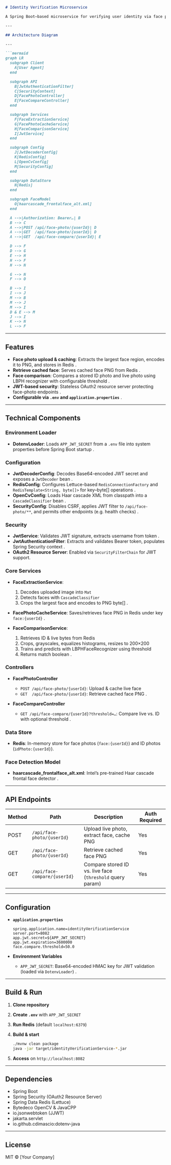 ````markdown
# Identity Verification Microservice

A Spring Boot–based microservice for verifying user identity via face photo comparison. It provides endpoints to upload/cache a live face photo, retrieve cached photos, and compare a live photo against a stored ID photo using OpenCV’s LBPH algorithm and Redis for caching.

---

## Architecture Diagram

---

```mermaid
graph LR
  subgraph Client
    A[User Agent]
  end

  subgraph API
    B[JwtAuthenticationFilter]
    C[SecurityContext]
    D[FacePhotoController]
    E[FaceCompareController]
  end

  subgraph Services
    F[FaceExtractionService]
    G[FacePhotoCacheService]
    H[FaceComparisonService]
    I[JwtService]
  end

  subgraph Config
    J[JwtDecoderConfig]
    K[RedisConfig]
    L[OpenCvConfig]
    M[SecurityConfig]
  end

  subgraph DataStore
    N[Redis]
  end

  subgraph FaceModel
    O[haarcascade_frontalface_alt.xml]
  end

  A -->|Authorization: Bearer…| B
  B --> C
  A -->|POST /api/face-photo/{userId}| D
  A -->|GET  /api/face-photo/{userId}| D
  A -->|GET  /api/face-compare/{userId}| E

  D --> F
  D --> G
  E --> H
  H --> F
  H --> N

  G --> N
  F --> O

  B --> I
  I --> J
  M --> B
  M --> J
  M --> I
  D & E --> M
  J --> I
  K --> N
  L --> F
````
---

## Features

* **Face photo upload & caching**: Extracts the largest face region, encodes it to PNG, and stores in Redis .
* **Retrieve cached face**: Serves cached face PNG from Redis .
* **Face comparison**: Compares a stored ID photo and live photo using LBPH recognizer with configurable threshold .
* **JWT-based security**: Stateless OAuth2 resource server protecting face-photo endpoints .
* **Configurable via `.env` and `application.properties`** .

---

## Technical Components

### Environment Loader

* **DotenvLoader**: Loads `APP_JWT_SECRET` from a `.env` file into system properties before Spring Boot startup .

### Configuration

* **JwtDecoderConfig**: Decodes Base64-encoded JWT secret and exposes a `JwtDecoder` bean .
* **RedisConfig**: Configures Lettuce-based `RedisConnectionFactory` and `RedisTemplate<String, byte[]>` for key–byte\[] operations .
* **OpenCvConfig**: Loads Haar cascade XML from classpath into a `CascadeClassifier` bean .
* **SecurityConfig**: Disables CSRF, applies JWT filter to `/api/face-photo/**`, and permits other endpoints (e.g. health checks) .

### Security

* **JwtService**: Validates JWT signature, extracts username from token .
* **JwtAuthenticationFilter**: Extracts and validates Bearer token, populates Spring Security context .
* **OAuth2 Resource Server**: Enabled via `SecurityFilterChain` for JWT support.

### Core Services

* **FaceExtractionService**:

    1. Decodes uploaded image into `Mat`
    2. Detects faces with `CascadeClassifier`
    3. Crops the largest face and encodes to PNG byte\[] .
* **FacePhotoCacheService**: Saves/retrieves face PNG in Redis under key `face:{userId}` .
* **FaceComparisonService**:

    1. Retrieves ID & live bytes from Redis
    2. Crops, grayscales, equalizes histograms, resizes to 200×200
    3. Trains and predicts with LBPHFaceRecognizer using threshold
    4. Returns match boolean .

### Controllers

* **FacePhotoController**

    * `POST /api/face-photo/{userId}`: Upload & cache live face
    * `GET  /api/face-photo/{userId}`: Retrieve cached face PNG .
* **FaceCompareController**

    * `GET /api/face-compare/{userId}?threshold=…`: Compare live vs. ID with optional threshold .

### Data Store

* **Redis**: In-memory store for face photos (`face:{userId}`) and ID photos (`idPhoto:{userId}`).

### Face Detection Model

* **haarcascade\_frontalface\_alt.xml**: Intel’s pre-trained Haar cascade frontal face detector .

---

## API Endpoints

| Method | Path                         | Description                                               | Auth Required |
| ------ | ---------------------------- | --------------------------------------------------------- | ------------- |
| POST   | `/api/face-photo/{userId}`   | Upload live photo, extract face, cache PNG                | Yes           |
| GET    | `/api/face-photo/{userId}`   | Retrieve cached face PNG                                  | Yes           |
| GET    | `/api/face-compare/{userId}` | Compare stored ID vs. live face (`threshold` query param) | Yes           |

---

## Configuration

* **`application.properties`**

  ```properties
  spring.application.name=identityVerificationService
  server.port=8082
  app.jwt.secret=${APP_JWT_SECRET}
  app.jwt.expiration=3600000
  face.compare.threshold=50.0
  ```

* **Environment Variables**

    * `APP_JWT_SECRET`: Base64-encoded HMAC key for JWT validation (loaded via `DotenvLoader`) .

---

## Build & Run

1. **Clone repository**
2. **Create `.env`** with `APP_JWT_SECRET`
3. **Run Redis** (default `localhost:6379`)
4. **Build & start**

   ```bash
   ./mvnw clean package
   java -jar target/identityVerificationService-*.jar
   ```
5. **Access** on `http://localhost:8082`

---

## Dependencies

* Spring Boot
* Spring Security (OAuth2 Resource Server)
* Spring Data Redis (Lettuce)
* Bytedeco OpenCV & JavaCPP
* io.jsonwebtoken (JJWT)
* jakarta.servlet
* io.github.cdimascio\:dotenv-java

---

## License

MIT © \[Your Company]

```
```
